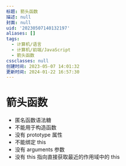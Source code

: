 ```yaml
---
标题: 箭头函数
描述: null
封面: null
uid: '20230507140132197'
aliases: []
tags:
  - 计算机/语言
  - 计算机/前端/JavaScript
  - 箭头函数
cssclasses: null
创建时间: 2023-05-07 14:01:32
更新时间: 2024-01-22 16:57:30
---
```


# 箭头函数

- 匿名函数语法糖
- 不能用于构造函数
- 没有 prototype 属性
- 不能绑定 this
- 没有 arguments 参数
- 没有 this 指向直接获取最近的作用域中的 this

